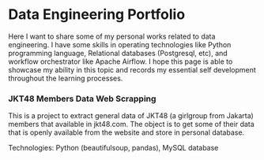 # Data Engineering Portfolio

Here I want to share some of my personal works related to data engineering. I have some skills in operating technologies like Python programming language, Relational databases (Postgresql, etc), and workflow orchestrator like Apache Airflow. I hope this page is able to showcase my ability in this topic and records my essential self development throughout the learning processes.

### JKT48 Members Data Web Scrapping

This is a project to extract general data of JKT48 (a girlgroup from Jakarta) members that available in jkt48.com. The object is to get some of their data that is openly available from the website and store in personal database. 

Technologies: Python (beautifulsoup, pandas), MySQL database
